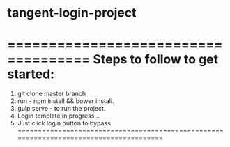 # tangent-login-project
====================================
Steps to follow to get started:
====================================

1. git clone master branch
2. run - npm install && bower install.
3. gulp serve - to run the project.
4. Login template in progress...
5. Just click login button to bypass
=======================================================================================
<!-- 5. If for some reason you cannot login, type http://localhost:portnumber/#/projects on
your browser to view projects. -->
<!-- 5. Login template still in progress... -->
